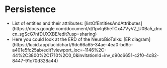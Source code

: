 # Persistence
<ul>
<li>List of entities and their attributes: [listOfEntitiesAndAttributes](https://docs.google.com/document/d/1pvIq6heTCx47VyVZ_U0Ba5_dnxcn_sgScG7nfDUXXBE/edit?usp=sharing)</li>
<li>Here you could look at the ERD of the NeuroBioTalks: [ER diagram](https://lucid.app/lucidchart/9dc66a65-34ae-4ea0-bd6c-a401e5fc25ab/edit?viewport_loc=-1146%2C-44%2C3800%2C1710%2C0_0&invitationId=inv_d90c6651-c2f0-4c82-8447-91c70d328a44)</li>
</ul>
